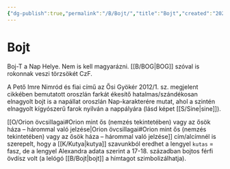 ```yaml
---
{"dg-publish":true,"permalink":"/B/Bojt/","title":"Bojt","created":"2024-01-30T10:08","updated":"2024-04-05T19:04"}
---
```



# Bojt

Boj-T a Nap Helye. Nem is kell magyarázni. [[B/BOG\|BOG]] szóval is rokonnak veszi törzsökét CzF.  

A Pető Imre Nimród és fiai című az Ősi Gyökér 2012/1. sz. megjelent cikkében bemutatott oroszlán farkát ékesítő hatalmas/szándékosan elnagyolt bojt is a napállat oroszlán Nap-karakterére mutat, ahol a szintén elnagyolt kígyószerű farok nyilván a nappályára (lásd képet [[S/Sine\|sine]]).  

[[O/Orion övcsillagai#Orion mint ős (nemzés tekintetében) vagy az ősök háza – hárommal való jelzése\|Orion övcsillagai#Orion mint ős (nemzés tekintetében) vagy az ősök háza – hárommal való jelzése]] cím/alcímnél is szerepelt, hogy a [[K/Kutya\|kutya]] szavunkból eredhet a lengyel `kutas` = fasz, de a lengyel Alexandra adata szerint a 17-18. században bojtos férfi övdísz volt (a lelógó [[B/Bojt\|bojt]] a hímtagot szimbolizálhatja).  